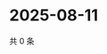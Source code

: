 # 2025-08-11

共 0 条

<!-- BEGIN ZHIHUVIDEO -->
<!-- 最后更新时间 Mon Aug 11 2025 19:11:45 GMT+0800 (China Standard Time) -->

<!-- END ZHIHUVIDEO -->
